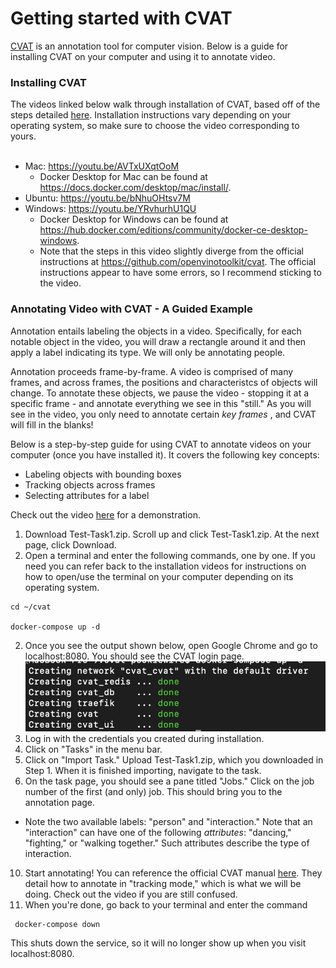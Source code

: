 # Getting started with CVAT 

[CVAT](https://github.com/openvinotoolkit/cvat) is an annotation tool for computer vision. Below is a guide for installing CVAT on your computer and using it to annotate video. 

### Installing CVAT
The videos linked below walk through installation of CVAT, based off of the steps detailed [here](https://github.com/openvinotoolkit/cvat). Installation instructions vary depending on your operating system, so make sure to choose the video corresponding to yours. 
<br>
<br>

* Mac: https://youtu.be/AVTxUXqtOoM
  - Docker Desktop for Mac can be found at https://docs.docker.com/desktop/mac/install/. 
* Ubuntu: https://youtu.be/bNhuOHtsv7M
* Windows: https://youtu.be/YRvhurhU1QU
  - Docker Desktop for Windows can be found at https://hub.docker.com/editions/community/docker-ce-desktop-windows.
  - Note that the steps in this video slightly diverge from the official instructions at https://github.com/openvinotoolkit/cvat. The official instructions appear to have some errors, so I recommend sticking to the video. 


### Annotating Video with CVAT - A Guided Example

Annotation entails labeling the objects in a video. Specifically, for each notable object in the video, you will draw a rectangle around it and then apply a label indicating its type. We will only be annotating people.

Annotation proceeds frame-by-frame. A video is comprised of many frames, and across frames, the positions and characteristcs of objects will change. To annotate these objects, we pause the video - stopping it at a specific frame - and annotate everything we see in this "still." As you will see in the video, you only need to annotate certain <i>key frames </i>, and CVAT will fill in the blanks!

Below is a step-by-step guide for using CVAT to annotate videos on your computer (once you have installed it). It covers the following key concepts:
* Labeling objects with bounding boxes
* Tracking objects across frames 
* Selecting attributes for a label

Check out the video [here](https://youtu.be/vfM4XsVKdgQ) for a demonstration. 

1. Download Test-Task1.zip. Scroll up and click Test-Task1.zip. At the next page, click Download.
2. Open a terminal and enter the following commands, one by one. If you need you can refer back to the installation videos for instructions on how to open/use the terminal on your computer depending on its operating system.
  ```
  cd ~/cvat
  
  docker-compose up -d
  ``` 
2. Once you see the output shown below, open Google Chrome and go to localhost:8080. You should see the CVAT login page. 
![CVAT Ready](/cvat//assets/cvat-ready.png)
3. Log in with the credentials you created during installation. 
6. Click on "Tasks" in the menu bar. 
7. Click on "Import Task." Upload Test-Task1.zip, which you downloaded in Step 1. When it is finished importing, navigate to the task.
8. On the task page, you should see a pane titled "Jobs." Click on the job number of the first (and only) job. This should bring you to the annotation page.
  - Note the two available labels: "person" and "interaction." Note that an "interaction" can have one of the following <i>attributes</i>: "dancing," "fighting," or "walking together."       Such attributes describe the type of interaction. 
10. Start annotating! You can reference the official CVAT manual [here](https://openvinotoolkit.github.io/cvat/docs/manual/basics/track-mode-basics/). They detail how to annotate in "tracking mode," which is what we will be doing. Check out the video if you are still confused. 
11. When you're done, go back to your terminal and enter the command
 ```
  docker-compose down
  ```
  This shuts down the service, so it will no longer show up when you visit localhost:8080. 


